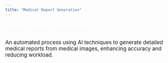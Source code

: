 ```yaml
---
title: "Medical Report Generation"
---
```


<!-- .slide: data-transition="zoom" -->

## <span style="color:#2196F3; animation: fadeIn 2s;">Medical Report Generation</span>

<p style="font-size: 1.2em;">An automated process using AI techniques to generate detailed medical reports from medical images, enhancing accuracy and reducing workload.</p>

<style>
  @keyframes fadeIn {
    from {
      opacity: 0;
    }
    to {
      opacity: 1;
    }
  }
</style>
